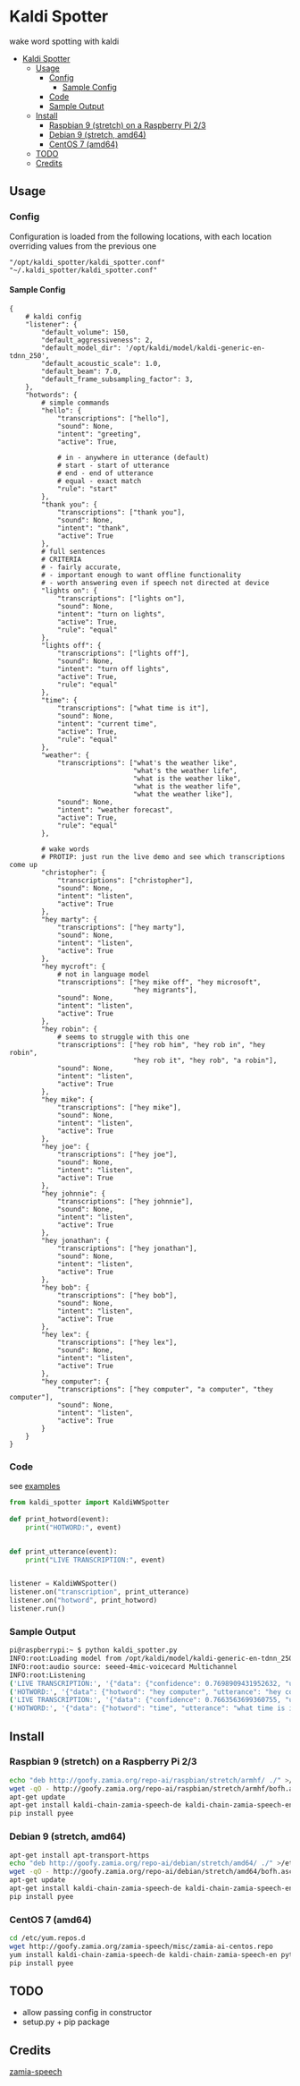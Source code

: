 # Kaldi Spotter

wake word spotting with kaldi

- [Kaldi Spotter](#kaldi-spotter)
  * [Usage](#usage)
    + [Config](#config)
      - [Sample Config](#sample-config)
    + [Code](#code)
    + [Sample Output](#sample-output)
  * [Install](#install)
    + [Raspbian 9 (stretch) on a Raspberry Pi 2/3](#raspbian-9--stretch--on-a-raspberry-pi-2-3)
    + [Debian 9 (stretch, amd64)](#debian-9--stretch--amd64-)
    + [CentOS 7 (amd64)](#centos-7--amd64-)
  * [TODO](#todo)
  * [Credits](#credits)

  
## Usage

### Config

Configuration is loaded from the following locations, with each location 
overriding values from the previous one

    "/opt/kaldi_spotter/kaldi_spotter.conf"
    "~/.kaldi_spotter/kaldi_spotter.conf"
    
#### Sample Config

```json5
{
    # kaldi config
    "listener": {
        "default_volume": 150,
        "default_aggressiveness": 2,
        "default_model_dir": '/opt/kaldi/model/kaldi-generic-en-tdnn_250',
        "default_acoustic_scale": 1.0,
        "default_beam": 7.0,
        "default_frame_subsampling_factor": 3,
    },
    "hotwords": {
        # simple commands
        "hello": {
            "transcriptions": ["hello"],
            "sound": None,
            "intent": "greeting",
            "active": True,

            # in - anywhere in utterance (default)
            # start - start of utterance
            # end - end of utterance
            # equal - exact match
            "rule": "start"
        },
        "thank you": {
            "transcriptions": ["thank you"],
            "sound": None,
            "intent": "thank",
            "active": True
        },
        # full sentences
        # CRITERIA
        # - fairly accurate,
        # - important enough to want offline functionality
        # - worth answering even if speech not directed at device
        "lights on": {
            "transcriptions": ["lights on"],
            "sound": None,
            "intent": "turn on lights",
            "active": True,
            "rule": "equal"
        },
        "lights off": {
            "transcriptions": ["lights off"],
            "sound": None,
            "intent": "turn off lights",
            "active": True,
            "rule": "equal"
        },
        "time": {
            "transcriptions": ["what time is it"],
            "sound": None,
            "intent": "current time",
            "active": True,
            "rule": "equal"
        },
        "weather": {
            "transcriptions": ["what's the weather like",
                               "what's the weather life",
                               "what is the weather like",
                               "what is the weather life",
                               "what the weather like"],
            "sound": None,
            "intent": "weather forecast",
            "active": True,
            "rule": "equal"
        },

        # wake words
        # PROTIP: just run the live demo and see which transcriptions come up
        "christopher": {
            "transcriptions": ["christopher"],
            "sound": None,
            "intent": "listen",
            "active": True
        },
        "hey marty": {
            "transcriptions": ["hey marty"],
            "sound": None,
            "intent": "listen",
            "active": True
        },
        "hey mycroft": {
            # not in language model
            "transcriptions": ["hey mike off", "hey microsoft",
                               "hey migrants"],
            "sound": None,
            "intent": "listen",
            "active": True
        },
        "hey robin": {
            # seems to struggle with this one
            "transcriptions": ["hey rob him", "hey rob in", "hey robin",
                               "hey rob it", "hey rob", "a robin"],
            "sound": None,
            "intent": "listen",
            "active": True
        },
        "hey mike": {
            "transcriptions": ["hey mike"],
            "sound": None,
            "intent": "listen",
            "active": True
        },
        "hey joe": {
            "transcriptions": ["hey joe"],
            "sound": None,
            "intent": "listen",
            "active": True
        },
        "hey johnnie": {
            "transcriptions": ["hey johnnie"],
            "sound": None,
            "intent": "listen",
            "active": True
        },
        "hey jonathan": {
            "transcriptions": ["hey jonathan"],
            "sound": None,
            "intent": "listen",
            "active": True
        },
        "hey bob": {
            "transcriptions": ["hey bob"],
            "sound": None,
            "intent": "listen",
            "active": True
        },
        "hey lex": {
            "transcriptions": ["hey lex"],
            "sound": None,
            "intent": "listen",
            "active": True
        },
        "hey computer": {
            "transcriptions": ["hey computer", "a computer", "they computer"],
            "sound": None,
            "intent": "listen",
            "active": True
        }
    }
}
```

### Code

see [examples](./examples)

```python
from kaldi_spotter import KaldiWWSpotter
    
def print_hotword(event):
    print("HOTWORD:", event)


def print_utterance(event):
    print("LIVE TRANSCRIPTION:", event)


listener = KaldiWWSpotter()
listener.on("transcription", print_utterance)
listener.on("hotword", print_hotword)
listener.run()
``` 

### Sample Output

```bash
pi@raspberrypi:~ $ python kaldi_spotter.py 
INFO:root:Loading model from /opt/kaldi/model/kaldi-generic-en-tdnn_250 ...
INFO:root:audio source: seeed-4mic-voicecard Multichannel
INFO:root:Listening
('LIVE TRANSCRIPTION:', '{"data": {"confidence": 0.7698909431952632, "utterance": "hey computer"}, "type": "transcription"}')
('HOTWORD:', '{"data": {"hotword": "hey computer", "utterance": "hey computer", "intent": "listen"}, "type": "hotword"}')
('LIVE TRANSCRIPTION:', '{"data": {"confidence": 0.7663563699360755, "utterance": "what time is it"}, "type": "transcription"}')
('HOTWORD:', '{"data": {"hotword": "time", "utterance": "what time is it", "intent": "what time is it"}, "type": "hotword"}')

```

## Install

### Raspbian 9 (stretch) on a Raspberry Pi 2/3
```bash
echo "deb http://goofy.zamia.org/repo-ai/raspbian/stretch/armhf/ ./" >/etc/apt/sources.list.d/zamia-ai.list
wget -qO - http://goofy.zamia.org/repo-ai/raspbian/stretch/armhf/bofh.asc | sudo apt-key add -
apt-get update
apt-get install kaldi-chain-zamia-speech-de kaldi-chain-zamia-speech-en python-kaldiasr python-nltools pulseaudio-utils pulseaudio
pip install pyee
```

### Debian 9 (stretch, amd64)
```bash
apt-get install apt-transport-https
echo "deb http://goofy.zamia.org/repo-ai/debian/stretch/amd64/ ./" >/etc/apt/sources.list.d/zamia-ai.list
wget -qO - http://goofy.zamia.org/repo-ai/debian/stretch/amd64/bofh.asc | sudo apt-key add -
apt-get update
apt-get install kaldi-chain-zamia-speech-de kaldi-chain-zamia-speech-en python-kaldiasr python-nltools pulseaudio-utils pulseaudio
pip install pyee
```


### CentOS 7 (amd64)
```bash
cd /etc/yum.repos.d
wget http://goofy.zamia.org/zamia-speech/misc/zamia-ai-centos.repo
yum install kaldi-chain-zamia-speech-de kaldi-chain-zamia-speech-en python-kaldiasr python-nltools pulseaudio-utils pulseaudio
pip install pyee
```

## TODO

- allow passing config in constructor
- setup.py + pip package

## Credits

[zamia-speech](https://github.com/gooofy/zamia-speech)